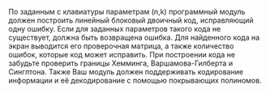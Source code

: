 По заданным с клавиатуры параметрам (n,k) программный модуль должен построить линейный блоковый двоичный код, исправляющий одну ошибку.
 Если для заданных параметров такого кода не существует, должна быть возвращена ошибка. Для найденного кода на экран выводится его проверочная матрица, а также количество ошибок, которые код может исправить. 
 При построении кода не забудьте проверить границы Хемминга, Варшамова-Гилберта и Синглтона.
 Также Ваш модуль должен поддерживать кодирование информации и её декодирование с помощью покрывающих полиномов.
